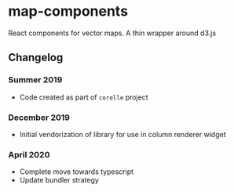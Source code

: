 # map-components

React components for vector maps. A thin wrapper around d3.js

## Changelog

### Summer 2019

- Code created as part of `corelle` project

### December 2019

- Initial vendorization of library for use in column renderer widget

### April 2020

- Complete move towards typescript
- Update bundler strategy
